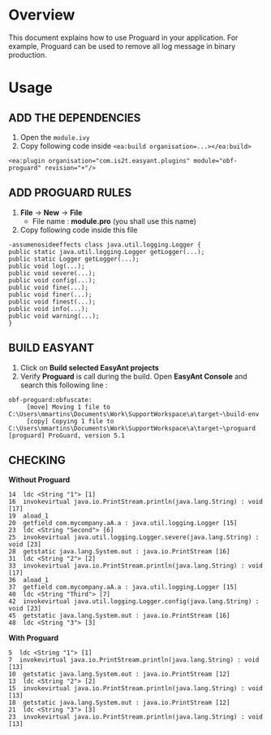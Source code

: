 # Overview
This document explains how to use Proguard in your application. For example, Proguard can be used to remove all log message in binary production.

# Usage
## ADD THE DEPENDENCIES
1. Open the `module.ivy`
2. Copy following code inside `<ea:build organisation=...></ea:build>`
```
<ea:plugin organisation="com.is2t.easyant.plugins" module="obf-proguard" revision="+"/>
```

## ADD PROGUARD RULES
1.  **File** → **New** → **File**
    * File name : **module.pro** (you shall use this name)
2. Copy following code inside this file
```
-assumenosideeffects class java.util.logging.Logger {
public static java.util.logging.Logger getLogger(...);   
public static Logger getLogger(...);
public void log(...);
public void severe(...);
public void config(...);
public void fine(...);
public void finer(...);
public void finest(...);
public void info(...);
public void warning(...);
}
```

## BUILD EASYANT
1. Click on **Build selected EasyAnt projects**
2. Verify **Proguard** is call during the build. Open **EasyAnt Console** and search this following line :  
```
obf-proguard:obfuscate:
     [move] Moving 1 file to C:\Users\mmartins\Documents\Work\SupportWorkspace\a\target~\build-env
     [copy] Copying 1 file to C:\Users\mmartins\Documents\Work\SupportWorkspace\a\target~\proguard
[proguard] ProGuard, version 5.1
 ```

## CHECKING
**Without Proguard**
```
14  ldc <String "1"> [1]
16  invokevirtual java.io.PrintStream.println(java.lang.String) : void [17]
19  aload_1
20  getfield com.mycompany.aA.a : java.util.logging.Logger [15]
23  ldc <String "Second"> [6]
25  invokevirtual java.util.logging.Logger.severe(java.lang.String) : void [23]
28  getstatic java.lang.System.out : java.io.PrintStream [16]
31  ldc <String "2"> [2]
33  invokevirtual java.io.PrintStream.println(java.lang.String) : void [17]
36  aload_1
37  getfield com.mycompany.aA.a : java.util.logging.Logger [15]
40  ldc <String "Third"> [7]
42  invokevirtual java.util.logging.Logger.config(java.lang.String) : void [23]
45  getstatic java.lang.System.out : java.io.PrintStream [16]
48  ldc <String "3"> [3]
```
**With Proguard**
```
5  ldc <String "1"> [1]
7  invokevirtual java.io.PrintStream.println(java.lang.String) : void [13]
10  getstatic java.lang.System.out : java.io.PrintStream [12]
13  ldc <String "2"> [2]
15  invokevirtual java.io.PrintStream.println(java.lang.String) : void [13]
18  getstatic java.lang.System.out : java.io.PrintStream [12]
21  ldc <String "3"> [3]
23  invokevirtual java.io.PrintStream.println(java.lang.String) : void [13]
```
